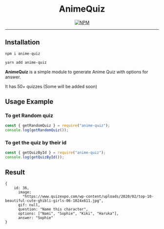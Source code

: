 <div align=center>

# AnimeQuiz

[![NPM](https://img.shields.io/badge/Available%20On-NPM-lightgrey.svg?logo=npm&logoColor=339933&labelColor=white&style=flat-square)](https://npmjs.com/package/anime-quiz)

</div>

---

## Installation

```sh
npm i anime-quiz

yarn add anime-quiz
```

**AnimeQuiz** is a simple module to generate Anime Quiz with options for answer.

It has 50+ quizzes (Some will be added soon)

## Usage Example

### To get Random quiz

```js
const { getRandomQuiz } = require("anime-quiz");
console.log(getRandomQuiz());
```

### To get the quiz by their id

```js
const { getQuizById } = require("anime-quiz");
console.log(getQuizById());
```

## Result

```
{
    id: 36,
      image:
        "https://www.quizexpo.com/wp-content/uploads/2020/02/top-10-beautiful-cute-ghibli-girls-06-1024x611.jpg",
      gif: null,
      question: "Name this character",
      options: ["Nami", "Sophie", "Kiki", "Haruka"],
      answer: "Sophie"
}

```

